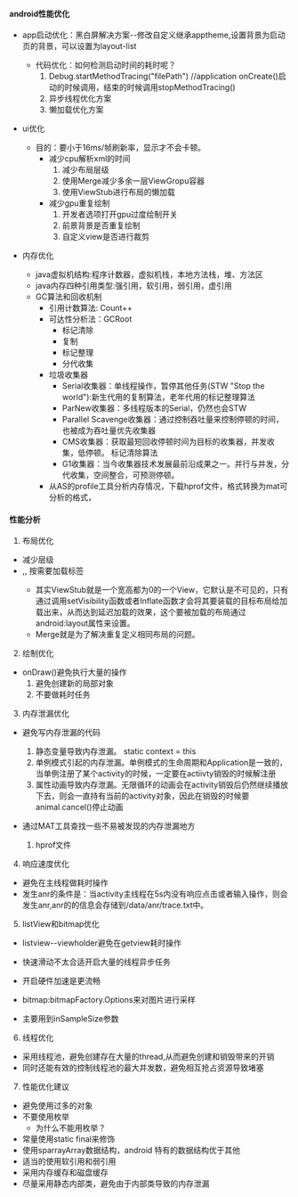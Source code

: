  #### android性能优化
 
 * app启动优化：黑白屏解决方案--修改自定义继承apptheme,设置背景为启动页的背景，可以设置为layout-list
   * 代码优化：如何检测启动时间的耗时呢？
     1. Debug.startMethodTracing("filePath") //application onCreate()启动的时候调用，结束的时候调用stopMethodTracing()
     2. 异步线程优化方案
     3. 懒加载优化方案
  * ui优化
     * 目的：要小于16ms/帧刷新率，显示才不会卡顿。
        * 减少cpu解析xml的时间
           1.  减少布局层级 
           2. 使用Merge减少多余一层ViewGropu容器
           3. 使用ViewStub进行布局的懒加载
        * 减少gpu重复绘制
           1. 开发者选项打开gpu过度绘制开关 
           2. 前景背景是否重复绘制
           3. 自定义view是否进行裁剪
      
  * 内存优化
    * java虚拟机结构:程序计数器，虚拟机栈，本地方法栈，堆、方法区
    * java内存四种引用类型:强引用，软引用，弱引用，虚引用
    * GC算法和回收机制
      * 引用计数算法: Count++
      * 可达性分析法：GCRoot
         * 标记清除
         * 复制
         * 标记整理
         * 分代收集
      * 垃圾收集器
         * Serial收集器：单线程操作，暂停其他任务(STW "Stop the world"):新生代用的复制算法，老年代用的标记整理算法
         * ParNew收集器：多线程版本的Serial，仍然也会STW
         * Parallel Scavenge收集器：通过控制吞吐量来控制停顿的时间，也被成为吞吐量优先收集器
         * CMS收集器：获取最短回收停顿时间为目标的收集器，并发收集，低停顿。 标记清除算法
         * G1收集器：当今收集器技术发展最前沿成果之一。并行与并发，分代收集，空间整合，可预测停顿。 
      * 从AS的profile工具分析内存情况，下载hprof文件，格式转换为mat可分析的格式，

#### 性能分析
1. 布局优化
  * 减少层级
  * <include>,<Merge>,<ViewStub> 按需要加载标签
      * 其实ViewStub就是一个宽高都为0的一个View，它默认是不可见的，只有通过调用setVisibility函数或者Inflate函数才会将其要装载的目标布局给加载出来，从而达到延迟加载的效果，这个要被加载的布局通过android:layout属性来设置。
      * Merge就是为了解决重复定义相同布局的问题。
       
2. 绘制优化
  * onDraw()避免执行大量的操作
    1. 避免创建新的局部对象
    2. 不要做耗时任务

3. 内存泄漏优化
  * 避免写内存泄漏的代码
    1. 静态变量导致内存泄漏。 static context = this
    2. 单例模式引起的内存泄漏。单例模式的生命周期和Application是一致的，当单例注册了某个activity的时候，一定要在actiivty销毁的时候解注册
    3. 属性动画导致内存泄漏。无限循环的动画会在activity销毁后仍然继续播放下去，则会一直持有当前的activity对象，因此在销毁的时候要animal.cancel()停止动画
    
  * 通过MAT工具查找一些不易被发现的内存泄漏地方
    1. hprof文件


4. 响应速度优化
  * 避免在主线程做耗时操作
  * 发生anr的条件是：当activity主线程在5s内没有响应点击或者输入操作，则会发生anr,anr的的信息会存储到/data/anr/trace.txt中。

5. listView和bitmap优化
  * listview--viewholder避免在getview耗时操作
  * 快速滑动不太合适开启大量的线程异步任务
  * 开启硬件加速是更流畅

  * bitmap:bitmapFactory.Options来对图片进行采样
  * 主要用到inSampleSize参数

6. 线程优化
  * 采用线程池，避免创建存在大量的thread,从而避免创建和销毁带来的开销
  * 同时还能有效的控制线程池的最大并发数，避免相互抢占资源导致堵塞
  
7. 性能优化建议
  * 避免使用过多的对象
  * 不要使用枚举
    * 为什么不能用枚举？ 
  * 常量使用static final来修饰
  * 使用sparrayArray数据结构，android 特有的数据结构优于其他
  * 适当的使用软引用和弱引用
  * 采用内存缓存和磁盘缓存
  * 尽量采用静态内部类，避免由于内部类导致的内存泄漏